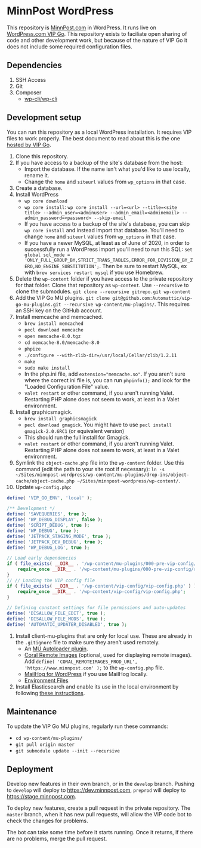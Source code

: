# MinnPost WordPress

This repository is [MinnPost.com](https://www.minnpost.com) in WordPress. It runs live on [WordPress.com VIP Go](https://vip.wordpress.com/). This repository exists to faciliate open sharing of code and other development work, but because of the nature of VIP Go it does not include some required configuration files.

## Dependencies

1. SSH Access
2. Git
3. Composer
    - [wp-cli/wp-cli](https://packagist.org/packages/wp-cli/wp-cli)

## Development setup

You can run this repository as a local WordPress installation. It requires VIP files to work properly. The best document to read about this is the one [hosted by VIP Go](https://vip.wordpress.com/documentation/vip-go/local-vip-go-development-environment/).

1. Clone this repository.
1. If you have access to a backup of the site's database from the host:
    - Import the database. If the name isn't what you'd like to use locally, rename it.
    - Change the `home` and `siteurl` values from `wp_options` in that case.
1. Create a database.
1. Install WordPress
    - `wp core download`
    - `wp core install`:  `wp core install --url=<url> --title=<site title> --admin_user=<adminuser> --admin_email=<adminemail> --admin_password=<password> --skip-email`
    - If you have access to a backup of the site's database, you can skip `wp core install` and instead import that database. You'll need to change `home` and `siteurl` values from `wp_options` in that case.
    - If you have a newer MySQL, at least as of June of 2020, in order to successfully run a WordPress import you'll need to run this SQL: `set global sql_mode = 'ONLY_FULL_GROUP_BY,STRICT_TRANS_TABLES,ERROR_FOR_DIVISION_BY_ZERO,NO_ENGINE_SUBSTITUTION';`. Then be sure to restart MySQL, ex with `brew services restart mysql` if you use Homebrew.
1. Delete the `wp-content` folder if you have access to the private repository for that folder. Clone that repository as `wp-content`. Use `--recursive` to clone the submodules. `git clone --recursive gitrepo.git wp-content`
1. Add the VIP Go MU plugins. `git clone git@github.com:Automattic/vip-go-mu-plugins.git --recursive wp-content/mu-plugins/`. This requires an SSH key on the GitHub account.
1. Install memcache and memcached.
    - `brew install memcached` 
    - `pecl download memcache`
    - `open memcache-8.0.tgz`
    - `cd memcache-8.0/memcache-8.0`
    - `phpize`
    - `./configure --with-zlib-dir=/usr/local/Cellar/zlib/1.2.11`
    - `make`
    - `sudo make install`
    - In the php.ini file, add `extension="memcache.so"`. If you aren't sure where the correct ini file is, you can run `phpinfo();` and look for the "Loaded Configuration File" value.
    - `valet restart` or other command, if you aren't running Valet. Restarting PHP alone does not seem to work, at least in a Valet environment.
1. Install graphicsmagick.
    - `brew install graphicsmagick`
    - `pecl download gmagick`. You might have to use `pecl install gmagick-2.0.6RC1` (or equivalent version)
    - This should run the full install for Gmagick.
    - `valet restart` or other command, if you aren't running Valet. Restarting PHP alone does not seem to work, at least in a Valet environment.
1. Symlink the `object-cache.php` file into the `wp-content` folder. Use this command (edit the path to your site root if necessary): `ln -s ~/Sites/minnpost-wordpress/wp-content/mu-plugins/drop-ins/object-cache/object-cache.php ~/Sites/minnpost-wordpress/wp-content/`.
1. Update `wp-config.php`:
```php
define( 'VIP_GO_ENV', 'local' );

/** Development */
define( 'SAVEQUERIES', true );
define( 'WP_DEBUG_DISPLAY', false );
define( 'SCRIPT_DEBUG', true );
define( 'WP_DEBUG', true );
define( 'JETPACK_STAGING_MODE', true );
define( 'JETPACK_DEV_DEBUG', true );
define( 'WP_DEBUG_LOG', true );

// Load early dependencies
if ( file_exists( __DIR__ . '/wp-content/mu-plugins/000-pre-vip-config/requires.php' ) ) {
	require_once __DIR__ . '/wp-content/mu-plugins/000-pre-vip-config/requires.php';
}
// // Loading the VIP config file
if ( file_exists( __DIR__ . '/wp-content/vip-config/vip-config.php' ) ) {
	require_once __DIR__ . '/wp-content/vip-config/vip-config.php';
}

// Defining constant settings for file permissions and auto-updates
define( 'DISALLOW_FILE_EDIT', true );
define( 'DISALLOW_FILE_MODS', true );
define( 'AUTOMATIC_UPDATER_DISABLED', true );
```
1. Install client-mu-plugins that are only for local use. These are already in the `.gitignore` file to make sure they aren't used remotely.
    - An [MU Autoloader plugin](https://gist.github.com/acki/a7132dfdb97da3404259ee802cce2bd7).
    - [Coral Remote Images](https://wordpress.org/plugins/coral-remote-images/) (optional, used for displaying remote images). Add `define( 'CORAL_REMOTEIMAGES_PROD_URL', 'https://www.minnpost.com' );` to the `wp-config.php` file.
    - [MailHog for WordPress](https://wordpress.org/plugins/wp-mailhog-smtp/) if you use MailHog locally.
    - [Environment Files](https://gist.github.com/jonathanstegall/905df73aed3a7d1b9255167eb7979509)
1. Install Elasticsearch and enable its use in the local environment by following [these instructions](https://gist.github.com/jonathanstegall/aef855c21156eaf526aadef27d8cfb99).

## Maintenance

To update the VIP Go MU plugins, regularly run these commands:

- `cd wp-content/mu-plugins/`
- `git pull origin master`
- `git submodule update --init --recursive`

## Deployment

Develop new features in their own branch, or in the `develop` branch. Pushing to `develop` will deploy to https://dev.minnpost.com, `preprod` will deploy to https://stage.minnpost.com.

To deploy new features, create a pull request in the private repository. The `master` branch, when it has new pull requests, will allow the VIP code bot to check the changes for problems.

The bot can take some time before it starts running. Once it returns, if there are no problems, merge the pull request.
